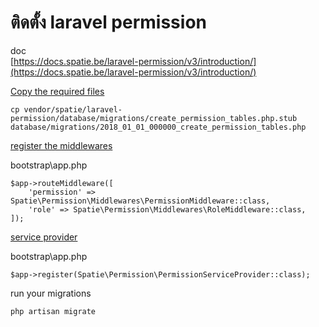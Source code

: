 # ติดตั้ง laravel permission

doc  
[https://docs.spatie.be/laravel-permission/v3/introduction/](https://docs.spatie.be/laravel-permission/v3/introduction/)

[Copy the required files](https://docs.spatie.be/laravel-permission/v3/installation-lumen/)

```text
cp vendor/spatie/laravel-permission/database/migrations/create_permission_tables.php.stub database/migrations/2018_01_01_000000_create_permission_tables.php
```

[register the middlewares](https://docs.spatie.be/laravel-permission/v3/installation-lumen/)

bootstrap\app.php

```text
$app->routeMiddleware([
    'permission' => Spatie\Permission\Middlewares\PermissionMiddleware::class,
    'role' => Spatie\Permission\Middlewares\RoleMiddleware::class,
]);
```

[service provider](https://docs.spatie.be/laravel-permission/v3/installation-lumen/)

bootstrap\app.php

```text
$app->register(Spatie\Permission\PermissionServiceProvider::class);
```

run your migrations

```text
php artisan migrate
```

